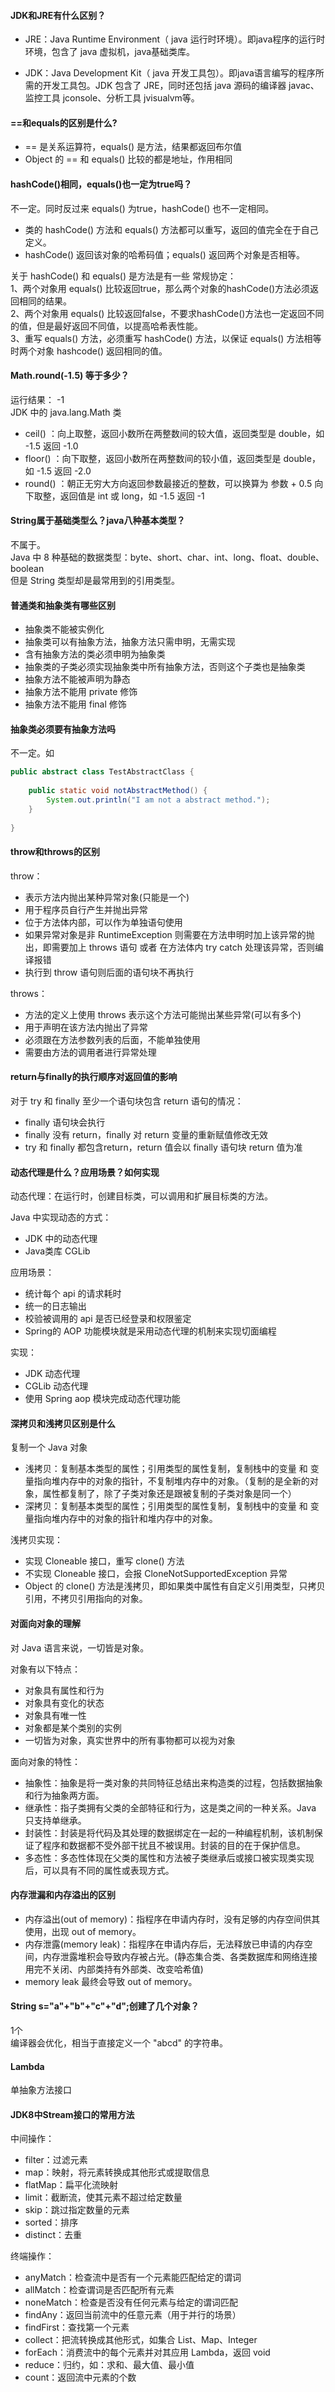 
#### JDK和JRE有什么区别？

- JRE：Java Runtime Environment（ java 运行时环境）。即java程序的运行时环境，包含了 java 虚拟机，java基础类库。

- JDK：Java Development Kit（ java 开发工具包）。即java语言编写的程序所需的开发工具包。JDK 包含了 JRE，同时还包括 java 源码的编译器 javac、监控工具 jconsole、分析工具 jvisualvm等。


#### ==和equals的区别是什么?

- == 是关系运算符，equals() 是方法，结果都返回布尔值
- Object 的 == 和 equals() 比较的都是地址，作用相同


#### hashCode()相同，equals()也一定为true吗？
不一定。同时反过来 equals() 为true，hashCode() 也不一定相同。
- 类的 hashCode() 方法和 equals() 方法都可以重写，返回的值完全在于自己定义。
- hashCode() 返回该对象的哈希码值；equals() 返回两个对象是否相等。

关于 hashCode() 和 equals() 是方法是有一些 常规协定：  
1、两个对象用 equals() 比较返回true，那么两个对象的hashCode()方法必须返回相同的结果。  
2、两个对象用 equals() 比较返回false，不要求hashCode()方法也一定返回不同的值，但是最好返回不同值，以提高哈希表性能。  
3、重写 equals() 方法，必须重写 hashCode() 方法，以保证 equals() 方法相等时两个对象 hashcode() 返回相同的值。

#### Math.round(-1.5) 等于多少？
运行结果： -1  
JDK 中的 java.lang.Math 类  
- ceil() ：向上取整，返回小数所在两整数间的较大值，返回类型是 double，如 -1.5 返回 -1.0
- floor() ：向下取整，返回小数所在两整数间的较小值，返回类型是 double，如 -1.5 返回 -2.0
- round() ：朝正无穷大方向返回参数最接近的整数，可以换算为 参数 + 0.5 向下取整，返回值是 int 或 long，如 -1.5 返回 -1


#### String属于基础类型么？java八种基本类型？
不属于。  
Java 中 8 种基础的数据类型：byte、short、char、int、long、float、double、boolean  
但是 String 类型却是最常用到的引用类型。

#### 普通类和抽象类有哪些区别
- 抽象类不能被实例化
- 抽象类可以有抽象方法，抽象方法只需申明，无需实现
- 含有抽象方法的类必须申明为抽象类
- 抽象类的子类必须实现抽象类中所有抽象方法，否则这个子类也是抽象类
- 抽象方法不能被声明为静态
- 抽象方法不能用 private 修饰
- 抽象方法不能用 final 修饰

#### 抽象类必须要有抽象方法吗
不一定。如
```java
public abstract class TestAbstractClass {
 
	public static void notAbstractMethod() {
		System.out.println("I am not a abstract method.");
	}
	
}
```

#### throw和throws的区别
throw：
- 表示方法内抛出某种异常对象(只能是一个)
- 用于程序员自行产生并抛出异常
- 位于方法体内部，可以作为单独语句使用
- 如果异常对象是非 RuntimeException 则需要在方法申明时加上该异常的抛出，即需要加上 throws 语句 或者 在方法体内 try catch 处理该异常，否则编译报错
- 执行到 throw 语句则后面的语句块不再执行

throws：
- 方法的定义上使用 throws 表示这个方法可能抛出某些异常(可以有多个)
- 用于声明在该方法内抛出了异常
- 必须跟在方法参数列表的后面，不能单独使用
- 需要由方法的调用者进行异常处理


#### return与finally的执行顺序对返回值的影响
对于 try 和 finally 至少一个语句块包含 return 语句的情况：
- finally 语句块会执行
- finally 没有 return，finally 对 return 变量的重新赋值修改无效
- try 和 finally 都包含return，return 值会以 finally 语句块 return 值为准

#### 动态代理是什么？应用场景？如何实现
动态代理：在运行时，创建目标类，可以调用和扩展目标类的方法。  

Java 中实现动态的方式：
- JDK 中的动态代理 
- Java类库 CGLib

应用场景：
- 统计每个 api 的请求耗时
- 统一的日志输出
- 校验被调用的 api 是否已经登录和权限鉴定
- Spring的 AOP 功能模块就是采用动态代理的机制来实现切面编程

实现：
- JDK 动态代理
- CGLib 动态代理
- 使用 Spring aop 模块完成动态代理功能

#### 深拷贝和浅拷贝区别是什么
复制一个 Java 对象
- 浅拷贝：复制基本类型的属性；引用类型的属性复制，复制栈中的变量 和 变量指向堆内存中的对象的指针，不复制堆内存中的对象。（复制的是全新的对象，属性都复制了，除了子类对象还是跟被复制的子类对象是同一个）
- 深拷贝：复制基本类型的属性；引用类型的属性复制，复制栈中的变量 和 变量指向堆内存中的对象的指针和堆内存中的对象。

浅拷贝实现：
- 实现 Cloneable 接口，重写 clone() 方法
- 不实现 Cloneable 接口，会报 CloneNotSupportedException 异常
- Object 的 clone() 方法是浅拷贝，即如果类中属性有自定义引用类型，只拷贝引用，不拷贝引用指向的对象。

#### 对面向对象的理解
对 Java 语言来说，一切皆是对象。

对象有以下特点：
- 对象具有属性和行为
- 对象具有变化的状态
- 对象具有唯一性
- 对象都是某个类别的实例
- 一切皆为对象，真实世界中的所有事物都可以视为对象

面向对象的特性：
- 抽象性：抽象是将一类对象的共同特征总结出来构造类的过程，包括数据抽象和行为抽象两方面。
- 继承性：指子类拥有父类的全部特征和行为，这是类之间的一种关系。Java 只支持单继承。
- 封装性：封装是将代码及其处理的数据绑定在一起的一种编程机制，该机制保证了程序和数据都不受外部干扰且不被误用。封装的目的在于保护信息。
- 多态性：多态性体现在父类的属性和方法被子类继承后或接口被实现类实现后，可以具有不同的属性或表现方式。

#### 内存泄漏和内存溢出的区别
- 内存溢出(out of memory)：指程序在申请内存时，没有足够的内存空间供其使用，出现 out of memory。
- 内存泄露(memory leak)：指程序在申请内存后，无法释放已申请的内存空间，内存泄露堆积会导致内存被占光。(静态集合类、各类数据库和网络连接用完不关闭、内部类持有外部类、改变哈希值)
- memory leak 最终会导致 out of memory。

#### String s="a"+"b"+"c"+"d";创建了几个对象？
1个  
编译器会优化，相当于直接定义一个 "abcd" 的字符串。


#### Lambda
单抽象方法接口

#### JDK8中Stream接口的常用方法
中间操作：
- filter：过滤元素
- map：映射，将元素转换成其他形式或提取信息
- flatMap：扁平化流映射
- limit：截断流，使其元素不超过给定数量
- skip：跳过指定数量的元素
- sorted：排序
- distinct：去重

终端操作：
- anyMatch：检查流中是否有一个元素能匹配给定的谓词
- allMatch：检查谓词是否匹配所有元素
- noneMatch：检查是否没有任何元素与给定的谓词匹配
- findAny：返回当前流中的任意元素（用于并行的场景）
- findFirst：查找第一个元素
- collect：把流转换成其他形式，如集合 List、Map、Integer
- forEach：消费流中的每个元素并对其应用 Lambda，返回 void
- reduce：归约，如：求和、最大值、最小值
- count：返回流中元素的个数







